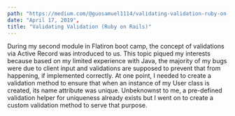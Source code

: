 ```yaml
---
path: "https://medium.com/@guosamuel1114/validating-validation-ruby-on-rails-5f68a11ecd48"
date: "April 17, 2019",
title: "Validating Validation (Ruby on Rails)"
---
```


During my second module in Flatiron boot camp, the concept of validations via Active Record was introduced to us. This topic piqued my interests because based on my limited experience with Java, the majority of my bugs were due to client input and validations are supposed to prevent that from happening, if implemented correctly. At one point, I needed to create a validation method to ensure that when an instance of my User class is created, its name attribute was unique. Unbeknownst to me, a pre-defined validation helper for uniqueness already exists but I went on to create a custom validation method to serve that purpose.
